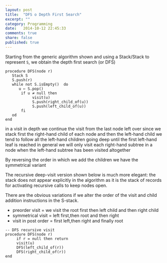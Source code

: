 ```yaml
---
layout: post
title:  "DFS o Depth First Search"
excerpt: ""
category: Programming
date:   2014-10-12 22:45:33
comments: true
share: false
published: true
---
```




Starting from the generic algorithm shown and using a Stack/Stack to represent `S`, we obtain the depth first search (or DFS)

```
procedure DFS(node r)
   Stack S
   S.push(r)
   while not S.isEmpty()  do
      u ← S.pop()
       if u ≠ null then
            visit(u)
            S.push(right_child_of(u))
            S.push(left_child_of(u))
       fi
   od
end 
```

in a visit in depth we continue the visit from the last node left over
since we stack first the right-hand child of each node and then the left-hand child we tend to follow all the left-hand children going deep until the first left-hand leaf is reached in general we will only visit each right-hand subtree in a node when the left-hand subtree has been visited altogether


By reversing the order in which we add the children we have the symmetrical variant

The recursive deep-visit version shown below is much more elegant:
the stack does not appear explicitly in the algorithm as it is the stack of records for activating recursive calls to keep nodes open.

There are the obvious variations if we alter the order of the visit and child addition instructions in the S-stack.
* preorder visit = we visit the root first then left child and then right child
* symmetrical visit = left first,then root and then right
* visit in post order = first left,then right and finally root

```
-- DFS recursive visit
procedure DFS(node r)
     if r = null then return
     visit(u)
     DFS(left_child_of(r))
     DFS(right_child_of(r))
end
```
